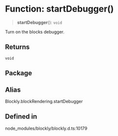 # Function: startDebugger()

> **startDebugger**(): `void`

Turn on the blocks debugger.

## Returns

`void`

## Package

## Alias

Blockly.blockRendering.startDebugger

## Defined in

node_modules/blockly/blockly.d.ts:10179
